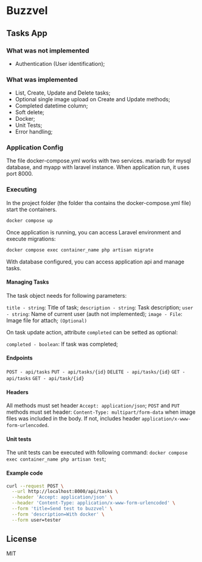 # Buzzvel
## Tasks App
### What was not implemented
- Authentication (User identification);

### What was implemented
- List, Create, Update and Delete tasks;
- Optional single image upload on Create and Update methods;
- Completed datetime column;
- Soft delete;
- Docker;
- Unit Tests;
- Error handling;

### Application Config
The file docker-compose.yml works with two services.
mariadb for mysql database, and myapp with laravel instance.
When application run, it uses port 8000.

### Executing
In the project folder (the folder tha contains the docker-compose.yml file) start the containers.

```sh
docker compose up
```

Once application is running, you can access Laravel environment and execute migrations:

```sh
docker compose exec container_name php artisan migrate
```
With database configured, you can access application api and manage tasks.

#### Managing Tasks
The task object needs for following parameters:

`title - string`: Title of task;
`description - string`: Task description;
`user - string`: Name of current user (auth not implemented);
`image - File`: Image file for attach; `(Optional)`

On task update action, attribute `completed` can be setted as optional:

`completed - boolean`: If task was completed;

#### Endpoints
`POST - api/tasks`
`PUT - api/tasks/{id}`
`DELETE - api/tasks/{id}`
`GET - api/tasks`
`GET - api/task/{id}`

#### Headers
All methods must set header `Accept: application/json`;
`POST` and `PUT` methods must set header: `Content-Type: multipart/form-data` when image files was included in the body. If not, includes header `application/x-www-form-urlencoded`.

#### Unit tests
The unit tests can be executed with following command:
`docker compose exec container_name php artisan test`;

#### Example code
```sh
curl --request POST \
  --url http://localhost:8000/api/tasks \
  --header 'Accept: application/json' \
  --header 'Content-Type: application/x-www-form-urlencoded' \
  --form 'title=Send test to buzzvel' \
  --form 'description=With docker' \
  --form user=tester
```

## License
MIT
